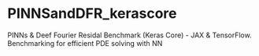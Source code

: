# PINNSandDFR_kerascore
PINNs &amp; Deef Fourier Residal Benchmark (Keras Core) - JAX &amp; TensorFlow. Benchmarking for efficient PDE solving with NN
